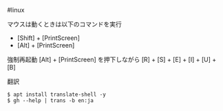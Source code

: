 #linux 

マウスは動くときは以下のコマンドを実行
- [Shift] + [PrintScreen]
- [Alt] + [PrintScreen]

強制再起動
[Alt] + [PrintScreen] を押下しながら
[R] + [S] + [E] + [I] + [U] + [B]

翻訳
```terminal
$ apt install translate-shell -y
$ gh --help | trans -b en:ja
```


